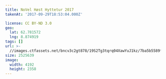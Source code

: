 ```yaml
---
title: NoVel Høst Hyttetur 2017
takenAt: '2017-09-29T18:53:04.000Z'

license: CC BY-ND 3.0
geo:
  lat: 62.781572
  lng: 8.874919
tags: []
url: >-
  //images.ctfassets.net/bncv3c2gt878/19S2Tg3tqrq04XawYuJ1kz/7ba5b5589ff8c608e8535fef2d7a53df/novel-hst-hyttetur-2017_36727305414_o
size: 2525639
image:
  width: 4192
  height: 2358
---
```

